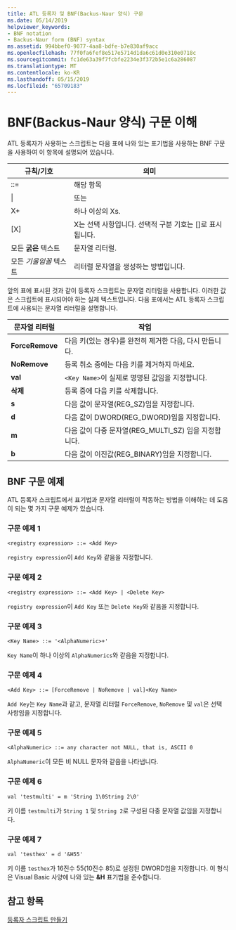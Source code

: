```yaml
---
title: ATL 등록자 및 BNF(Backus-Naur 양식) 구문
ms.date: 05/14/2019
helpviewer_keywords:
- BNF notation
- Backus-Naur form (BNF) syntax
ms.assetid: 994bbef0-9077-4aa8-bdfe-b7e830af9acc
ms.openlocfilehash: 77f0fa6fef8e517e5714d1da6c61d0e310e0718c
ms.sourcegitcommit: fc1de63a39f7fcbfe2234e3f372b5e1c6a286087
ms.translationtype: MT
ms.contentlocale: ko-KR
ms.lasthandoff: 05/15/2019
ms.locfileid: "65709183"
---
```

# <a name="understanding-backus-naur-form-bnf-syntax"></a>BNF(Backus-Naur 양식) 구문 이해

ATL 등록자가 사용하는 스크립트는 다음 표에 나와 있는 표기법을 사용하는 BNF 구문을 사용하여 이 항목에 설명되어 있습니다.

|규칙/기호|의미|
|------------------------|-------------|
|::=|해당 항목|
|&#124;|또는|
|X+|하나 이상의 Xs.|
|\[X]|X는 선택 사항입니다. 선택적 구분 기호는 \[]로 표시됩니다.|
|모든 **굵은** 텍스트|문자열 리터럴.|
|모든 *기울임꼴* 텍스트|리터럴 문자열을 생성하는 방법입니다.|

앞의 표에 표시된 것과 같이 등록자 스크립트는 문자열 리터럴을 사용합니다. 이러한 값은 스크립트에 표시되어야 하는 실제 텍스트입니다. 다음 표에서는 ATL 등록자 스크립트에 사용되는 문자열 리터럴을 설명합니다.

|문자열 리터럴|작업|
|--------------------|------------|
|**ForceRemove**|다음 키(있는 경우)를 완전히 제거한 다음, 다시 만듭니다.|
|**NoRemove**|등록 취소 중에는 다음 키를 제거하지 마세요.|
|**val**|`<Key Name>`이 실제로 명명된 값임을 지정합니다.|
|**삭제**|등록 중에 다음 키를 삭제합니다.|
|**s**|다음 값이 문자열(REG_SZ)임을 지정합니다.|
|**d**|다음 값이 DWORD(REG_DWORD)임을 지정합니다.|
|**m**|다음 값이 다중 문자열(REG_MULTI_SZ) 임을 지정합니다.|
|**b**|다음 값이 이진값(REG_BINARY)임을 지정합니다.|

## <a name="bnf-syntax-examples"></a>BNF 구문 예제

ATL 등록자 스크립트에서 표기법과 문자열 리터럴이 작동하는 방법을 이해하는 데 도움이 되는 몇 가지 구문 예제가 있습니다.

### <a name="syntax-example-1"></a>구문 예제 1

```
<registry expression> ::= <Add Key>
```

`registry expression`이 `Add Key`와 같음을 지정합니다.

### <a name="syntax-example-2"></a>구문 예제 2

```
<registry expression> ::= <Add Key> | <Delete Key>
```

`registry expression`이 `Add Key` 또는 `Delete Key`와 같음을 지정합니다.

### <a name="syntax-example-3"></a>구문 예제 3

```
<Key Name> ::= '<AlphaNumeric>+'
```

`Key Name`이 하나 이상의 `AlphaNumerics`와 같음을 지정합니다.

### <a name="syntax-example-4"></a>구문 예제 4

```
<Add Key> ::= [ForceRemove | NoRemove | val]<Key Name>
```

`Add Key`는 `Key Name`과 같고, 문자열 리터럴 `ForceRemove`, `NoRemove` 및 `val`은 선택 사항임을 지정합니다.

### <a name="syntax-example-5"></a>구문 예제 5

```
<AlphaNumeric> ::= any character not NULL, that is, ASCII 0
```

`AlphaNumeric`이 모든 비 NULL 문자와 같음을 나타냅니다.

### <a name="syntax-example-6"></a>구문 예제 6

```
val 'testmulti' = m 'String 1\0String 2\0'
```

키 이름 `testmulti`가 `String 1` 및 `String 2`로 구성된 다중 문자열 값임을 지정합니다.

### <a name="syntax-example-7"></a>구문 예제 7

```
val 'testhex' = d '&H55'
```

키 이름 `testhex`가 16진수 55(10진수 85)로 설정된 DWORD임을 지정합니다. 이 형식은 Visual Basic 사양에 나와 있는 **&H** 표기법을 준수합니다.

## <a name="see-also"></a>참고 항목

[등록자 스크립트 만들기](../atl/creating-registrar-scripts.md)
